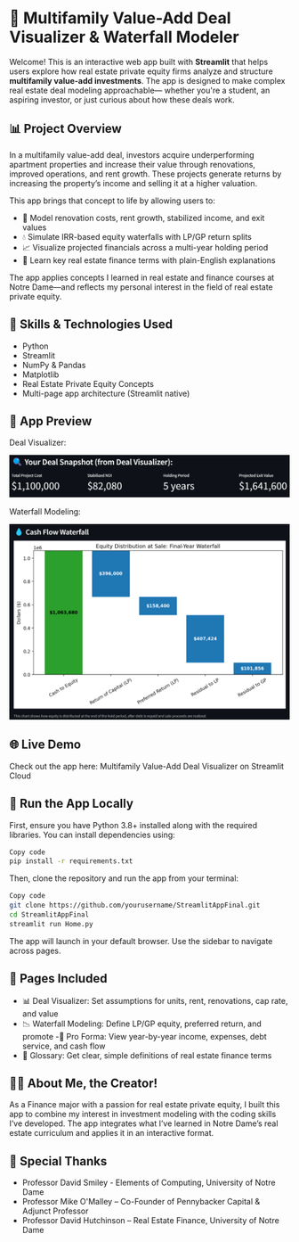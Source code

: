 # 🏢 Multifamily Value-Add Deal Visualizer & Waterfall Modeler
Welcome! This is an interactive web app built with **Streamlit** that helps users explore how real estate private equity firms analyze and structure **multifamily value-add investments**. The app is designed to make complex real estate deal modeling approachable— whether you're a student, an aspiring investor, or just curious about how these deals work.

## 📊 Project Overview
In a multifamily value-add deal, investors acquire underperforming apartment properties and increase their value through renovations, improved operations, and rent growth. These projects generate returns by increasing the property’s income and selling it at a higher valuation.

This app brings that concept to life by allowing users to:

- 🧮 Model renovation costs, rent growth, stabilized income, and exit values
- 💧 Simulate IRR-based equity waterfalls with LP/GP return splits
- 📈 Visualize projected financials across a multi-year holding period
- 📘 Learn key real estate finance terms with plain-English explanations

The app applies concepts I learned in real estate and finance courses at Notre Dame—and reflects my personal interest in the field of real estate private equity.

## 🧠 Skills & Technologies Used
- Python
- Streamlit
- NumPy & Pandas
- Matplotlib
- Real Estate Private Equity Concepts
- Multi-page app architecture (Streamlit native)

## 📸 App Preview
Deal Visualizer:

![deal_snapshot](pictures/deal_snapshot.png)

Waterfall Modeling:

![REPE_waterfall_example](pictures/REPE_waterfall_example.png)


## 🌐 Live Demo
Check out the app here: Multifamily Value-Add Deal Visualizer on Streamlit Cloud

## 🚀 Run the App Locally
First, ensure you have Python 3.8+ installed along with the required libraries. You can install dependencies using:

```bash
Copy code
pip install -r requirements.txt
```

Then, clone the repository and run the app from your terminal:

```bash
Copy code
git clone https://github.com/yourusername/StreamlitAppFinal.git
cd StreamlitAppFinal
streamlit run Home.py
```
The app will launch in your default browser. Use the sidebar to navigate across pages.

## 📘 Pages Included
- 📊 Deal Visualizer: Set assumptions for units, rent, renovations, cap rate, and value
- 📉 Waterfall Modeling: Define LP/GP equity, preferred return, and promote
-🧾 Pro Forma: View year-by-year income, expenses, debt service, and cash flow
- 📘 Glossary: Get clear, simple definitions of real estate finance terms

## 🙋‍♂️ About Me, the Creator!
As a Finance major with a passion for real estate private equity, I built this app to combine my interest in investment modeling with the coding skills I’ve developed. The app integrates what I’ve learned in Notre Dame’s real estate curriculum and applies it in an interactive format.

## 🙏 Special Thanks
- Professor David Smiley - Elements of Computing, University of Notre Dame
- Professor Mike O'Malley – Co-Founder of Pennybacker Capital & Adjunct Professor
- Professor David Hutchinson – Real Estate Finance, University of Notre Dame

